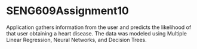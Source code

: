 # SENG609Assignment10
Application gathers information from the user and predicts the likelihood of that user obtaining a heart disease. The data was modeled using Multiple Linear Regression, Neural Networks, and Decision Trees.
